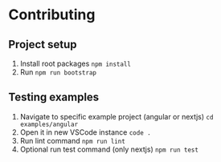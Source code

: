 # Contributing

## Project setup

1. Install root packages `npm install`
2. Run `npm run bootstrap`

## Testing examples

1. Navigate to specific example project (angular or nextjs) `cd examples/angular`
2. Open it in new VSCode instance `code .`
3. Run lint command `npm run lint`
4. Optional run test command (only nextjs) `npm run test`
